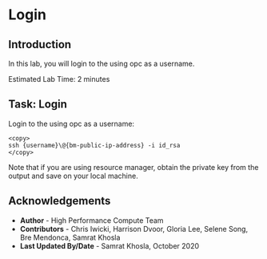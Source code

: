 # Login

## Introduction
In this lab, you will login to the using opc as a username.

Estimated Lab Time: 2 minutes

## Task: Login
Login to the using opc as a username:

```
<copy>
ssh {username}\@{bm-public-ip-address} -i id_rsa
</copy>
```

Note that if you are using resource manager, obtain the private key from the output and save on your local machine.


## Acknowledgements
* **Author** - High Performance Compute Team
* **Contributors** -  Chris Iwicki, Harrison Dvoor, Gloria Lee, Selene Song, Bre Mendonca, Samrat Khosla
* **Last Updated By/Date** - Samrat Khosla, October 2020

